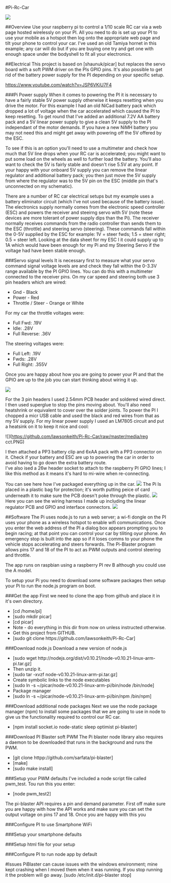 #Pi-Rc-Car

![](https://github.com/lawsonkeith/Pi-Rc-Car/raw/master/media/DSC_0216.jpg)

##Overview
Use your raspberry pi to control a 1/10 scale RC car via a web page hosted wirelessly on your PI.  All you need to do is set up your PI to use your mobile as a hotspot then log onto the appropriate web page and tilt your phone to control your car.  I've used an old Tamiya hornet in this example; any car will do but if you are buying one try and get one with enough space under the bodyshell to fit all your electronics.

##Electrical
This project is based on [shaunuk/picar] but replaces the servo board with a soft PWM driver on the PIs GPIO pins.  It's also possible to get rid of the battery power supply for the PI depending on your specific setup.

https://www.youtube.com/watch?v=JSP6VKiU7F4

###Pi Power supply
When it comes to powering the PI it is necessary to have a fairly stable 5V power supply otherwise it keeps resetting when you drive the motor.  For this example I had an old NiCad battery pack which dropped a lot of voltage when the car accelerated which caused the PI to keep resetting.  To get round that I've added an additional 7.2V AA battery pack and a 5V linear power supply to give a clean 5V supply to the PI independant of the motor demands.  If you have a new NiMH battery you may not need this and might get away with powering off the 5V offered by the ESC.  

To see if this is an option you'll need to use a multimeter and check how much that 5V line drops when your RC car is accelerated; you might want to put some load on the wheels as well to further load the battery.  You'll also want to check the 5V is fairly stable and doesn't rise 5.5V at any point.  If your happy with your onboard 5V supply you can remove the linear regulator and additional battery pack; you then just move the 5V supply from where the regulator was to the 5V pin on the ESC (middle pin that's unconnected on my schematic).

There are a number of RC car electrical setups but my example uses a battery eliminator circuit (which I've not used because of the battery issue).  The electronics supply normally comes from the electronic speed controller (ESC) and powers the receiver and steeirng servo with 5V (note these devices are more tolerant of power supply dips than the Pi).  The receiver normally receives commands from the radio controller than sends them to the ESC (throttle) and steering servo (steering).  These commands fall within the 0-5V supplied by the ESC for example: 1V = steer fwds; 1.5 = steer right; 0.5 = steer left.  Looking at the data sheet for my ESC I it could supply up to 1A which would have been enough for my Pi and my Steering Servo if the voltage had have been stable enough.

###Servo signal levels
It is necessary first to measure what your servo command signal voltage levels are and check they fall within the 0-3.3V range available by the PI GPIO lines.  You can do this with a multimeter connected to the receiver pins.  On my car speed and steering both use 3 pin headers which are wired:
<ul>
<li>Gnd - Black</li>
<li>Power - Red</li>
<li>Throttle / Steer - Orange or White</li>
</ul>

For my car the throttle voltages were:
<ul>
<li>Full Fwd:     .19V</li>
<li>Idle:         .28V</li>
<li>Full Reverse: .36V</li>
</ul>

The steering voltages were:
<ul>
<li>Full Left:    .19V</li>
<li>Fwds:         .28V</li>
<li>Full Right:   .355V</li>
</ul>

Once you are happy about how you are going to power your PI and that the GPIO are up to the job you can start thinking about wiring it up.

![](https://github.com/lawsonkeith/Pi-Rc-Car/raw/master/media/picar_scematic.PNG)

For the 3 pin headers I used 2.54mm PCB header and soldered wired direct.  I then used superglue to stop the pins moving about.  You'll also need heatshrink or equivalent to cover over the solder joints.
To power the PI I chopped a micr USB cable and used the black and red wires from that as my 5V supply.
For my linear power supply I used an LM7805 circuit and put a heatsink on it to keep it nice and cool:

![](https://github.com/lawsonkeith/Pi-Rc-Car/raw/master/media/reg cct.PNG)

I then attached a PP3 battery clip and 6xAA pack with a PP3 connector on it.
Check if your battery and ESC are up to powering the car in order to avoid having to go down the extra battery route.  
I've also ised a 26w header socket to attach to the raspberry PI GPIO lines; I like this method as it means it's hard to mi-wire when re-connecting.

You can see here how I've packaged everything up in the car.
![](https://github.com/lawsonkeith/Pi-Rc-Car/raw/master/media/DSC_0219.jpg)
The Pi Is placed in a plastic bag for protection; it's worth putting peice of card underneath it to make sure the PCB doesn't poke through the plastic.
![](https://github.com/lawsonkeith/Pi-Rc-Car/raw/master/media/DSC_0220.jpg)
Here you can see the wiring harness I made up including the linear regulator PCB and GPIO and interface connectors.
![](https://github.com/lawsonkeith/Pi-Rc-Car/raw/master/media/DSC_0221.jpg)

##Software 
The Pi uses node.js to run a web server; a wi-fi dongle on the PI uses your phone as a wireless hotspot to enable wifi communications.  Once you enter the web address of the PI a dialog box appears prompting you to begin racing; at that point you can control your car by tiliting oyur phone.  An emergency stop is built into the app so if it loses comms to your phone the vehicle stops accelerating and steers forwards.  The Pi-Blaster program allows pins 17 and 18 of the PI to act as PWM outputs and control steering and throttle.

The app runs on raspbian using a raspberry PI rev B although you could use the A model.  

To setup your Pi you need to download some software packages then setup your Pi to run the node.js program on boot.

###Get the app 
First we need to clone the app from github and place it in it's own directory.
<ul>
<li>[cd /home/pi]</li>
<li>[sudo mkdir picar]</li>
<li>[cd picar]</li>
<li>Note - do everything in this dir from now on unless instructed otherwise.</li>
<li>Get this project from GITHUB.</li>
<li>[sudo git clone https://github.com/lawsonkeith/Pi-Rc-Car]</li>
</ul>

###Download node.js
Download a new version of node.js
<ul>
<li>[sudo wget http://nodejs.org/dist/v0.10.21/node-v0.10.21-linux-arm-pi.tar.gz]</li>
<li>Then unzip it.</li>
<li>[sudo tar -xvzf node-v0.10.21-linux-arm-pi.tar.gz]</li>
<li>Create symbolic links to the node executables</li>
<li>[sudo ln -s ~/picar/node-v0.10.21-linux-arm-pi/bin/node /bin/node]</li>
<li>Package manager</li>
<li>[sudo ln -s ~/picar/node-v0.10.21-linux-arm-pi/bin/npm  /bin/npm]
</li>
</ul>

###Download additional node packages
Next we use the node package manager (npm) to install some packages that we are going to use in node to give us the functionality required to control our RC car.
<ul>
<li>[npm install socket.io node-static sleep optimist pi-blaster]</li>
</ul>



###Download PI Blaster soft PWM
The Pi blaster node library also requires a daemon to be downloaded that runs in the background and runs the PWM.
<ul>
<li>[git clone httpp://github.com/sarfata/pi-blaster]</li>
<li>[make]</li>
<li>[sudo make install]</li>
</ul>

###Setup your PWM defaults
I've included a node script file called pwm_test.  Tou run this you enter:
<ul>
<li>[node pwm_test2]</li>
</ul>

The pi-blaster API requires a pin and demand parameter.  First off make sure you are happy
with how the API works and make sure you can set the output voltage on pins 17 and 18.
Once you are happy with this you 

###Configure PI to use Smartphone WiFi

###Setup your smartphone defaults

###Setup html file for your setup

###Configure PI to run node app by default

#Issues
PiBlaster can cause issues with the windows environment; mine kept crashing when I moved them when it was running.  If you stop running it the problem will go away.
[sudo /etc/init.d/pi-blaster stop]
